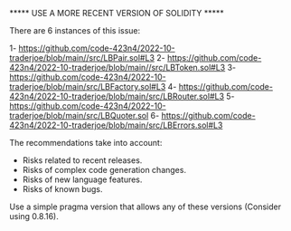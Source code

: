 ***** USE A MORE RECENT VERSION OF SOLIDITY *****

There are 6 instances of this issue:

1- https://github.com/code-423n4/2022-10-traderjoe/blob/main//src/LBPair.sol#L3
2- https://github.com/code-423n4/2022-10-traderjoe/blob/main//src/LBToken.sol#L3
3- https://github.com/code-423n4/2022-10-traderjoe/blob/main/src/LBFactory.sol#L3
4- https://github.com/code-423n4/2022-10-traderjoe/blob/main/src/LBRouter.sol#L3
5- https://github.com/code-423n4/2022-10-traderjoe/blob/main/src/LBQuoter.sol
6- https://github.com/code-423n4/2022-10-traderjoe/blob/main/src/LBErrors.sol#L3

The recommendations take into account:

- Risks related to recent releases.
- Risks of complex code generation changes.
- Risks of new language features.
- Risks of known bugs.

Use a simple pragma version that allows any of these versions (Consider using 0.8.16).
